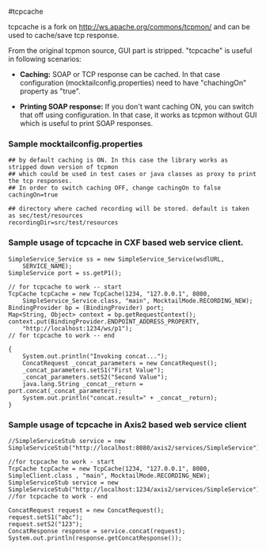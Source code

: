 #tcpcache

tcpcache is a fork on http://ws.apache.org/commons/tcpmon/ and can be used to cache/save tcp response.

From the original tcpmon source, GUI part is stripped. "tcpcache" is useful in following scenarios: 

* **Caching:**
SOAP or TCP response can be cached. In that case configuration (mocktailconfig.properties) need to have
"chachingOn" property as "true".

* **Printing SOAP response:**
If you don't want caching ON, you can switch that off using configuration. In that case, 
it works as tcpmon without GUI which is useful to print SOAP responses.

### Sample mocktailconfig.properties

	## by default caching is ON. In this case the library works as stripped down version of tcpmon
	## which could be used in test cases or java classes as proxy to print the tcp responses.
	## In order to switch caching OFF, change cachingOn to false
	cachingOn=true

	## directory where cached recording will be stored. default is taken as sec/test/resources
	recordingDir=src/test/resources
	
### Sample usage of tcpcache in CXF based web service client.

	SimpleService_Service ss = new SimpleService_Service(wsdlURL,
		SERVICE_NAME);
	SimpleService port = ss.getP1();

	// for tcpcache to work -- start
	TcpCache tcpCache = new TcpCache(1234, "127.0.0.1", 8080,
		SimpleService_Service.class, "main", MocktailMode.RECORDING_NEW);
	BindingProvider bp = (BindingProvider) port;
	Map<String, Object> context = bp.getRequestContext();
	context.put(BindingProvider.ENDPOINT_ADDRESS_PROPERTY,
		"http://localhost:1234/ws/p1");
	// for tcpcache to work -- end

	{
	    System.out.println("Invoking concat...");
	    ConcatRequest _concat_parameters = new ConcatRequest();
	    _concat_parameters.setS1("First Value");
	    _concat_parameters.setS2("Second Value");
	    java.lang.String _concat__return = port.concat(_concat_parameters);
	    System.out.println("concat.result=" + _concat__return);
	}
	
### Sample usage of tcpcache in Axis2 based web service client
	
	//SimpleServiceStub service = new SimpleServiceStub("http://localhost:8080/axis2/services/SimpleService");
		
	//for tcpcache to work - start
	TcpCache tcpCache = new TcpCache(1234, "127.0.0.1", 8080, SimpleClient.class , "main", MocktailMode.RECORDING_NEW);
	SimpleServiceStub service = new SimpleServiceStub("http://localhost:1234/axis2/services/SimpleService");
	//for tcpcache to work - end
		
	ConcatRequest request = new ConcatRequest();
	request.setS1("abc");
	request.setS2("123");
	ConcatResponse response = service.concat(request);
	System.out.println(response.getConcatResponse());
